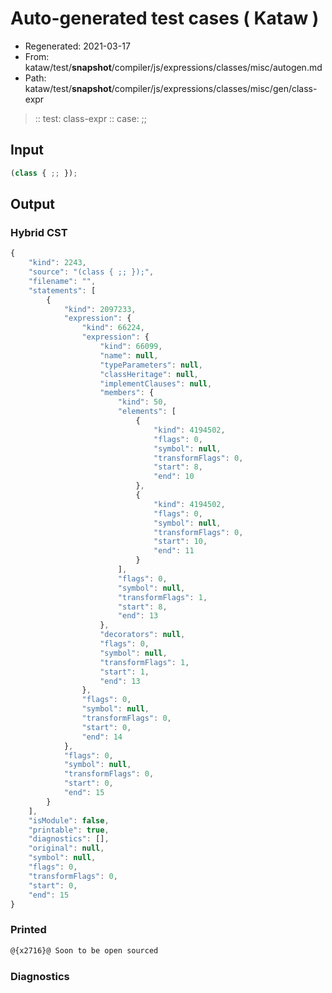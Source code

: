 # Auto-generated test cases ( Kataw )
- Regenerated: 2021-03-17
- From: kataw/test/__snapshot__/compiler/js/expressions/classes/misc/autogen.md
- Path: kataw/test/__snapshot__/compiler/js/expressions/classes/misc/gen/class-expr
> :: test: class-expr
> :: case: ;;
## Input

`````js
(class { ;; });
`````

## Output

### Hybrid CST

```javascript
{
    "kind": 2243,
    "source": "(class { ;; });",
    "filename": "",
    "statements": [
        {
            "kind": 2097233,
            "expression": {
                "kind": 66224,
                "expression": {
                    "kind": 66099,
                    "name": null,
                    "typeParameters": null,
                    "classHeritage": null,
                    "implementClauses": null,
                    "members": {
                        "kind": 50,
                        "elements": [
                            {
                                "kind": 4194502,
                                "flags": 0,
                                "symbol": null,
                                "transformFlags": 0,
                                "start": 8,
                                "end": 10
                            },
                            {
                                "kind": 4194502,
                                "flags": 0,
                                "symbol": null,
                                "transformFlags": 0,
                                "start": 10,
                                "end": 11
                            }
                        ],
                        "flags": 0,
                        "symbol": null,
                        "transformFlags": 1,
                        "start": 8,
                        "end": 13
                    },
                    "decorators": null,
                    "flags": 0,
                    "symbol": null,
                    "transformFlags": 1,
                    "start": 1,
                    "end": 13
                },
                "flags": 0,
                "symbol": null,
                "transformFlags": 0,
                "start": 0,
                "end": 14
            },
            "flags": 0,
            "symbol": null,
            "transformFlags": 0,
            "start": 0,
            "end": 15
        }
    ],
    "isModule": false,
    "printable": true,
    "diagnostics": [],
    "original": null,
    "symbol": null,
    "flags": 0,
    "transformFlags": 0,
    "start": 0,
    "end": 15
}
```

### Printed

```javascript
@{x2716}@ Soon to be open sourced
```

### Diagnostics

```javascript

```

